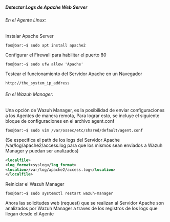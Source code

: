 ##### Detectar Logs de Apache Web Server

###### En el Agente Linux:

Instalar Apache Server 
```code
foo@bar:~$ sudo apt install apache2
```

Configurar el Firewall para habilitar el puerto 80
```code
foo@bar:~$ sudo ufw allow 'Apache'
```

Testear el funcionamiento del Servidor Apache en un Navegador
```code
http://the_system_ip_address
```


###### En el Wazuh Manager:

Una opción de Wazuh Manager, es la posibilidad de enviar configuraciones a los Agentes de manera remota,
Para lograr esto, se incluye el siguiente bloque de configuraciones en el archivo agent.conf


```code
foo@bar:~$ sudo vim /var/ossec/etc/shared/default/agent.conf
```


(Se especifica el path de los logs del Servidor Apache /var/log/apache2/access.log para que los mismos sean enviados a Wazuh Manager y puedan ser analizados)
```xml
<localfile>
<log_format>syslog</log_format>
<location>/var/log/apache2/access.log</location>
</localfile>
```

Reiniciar el Wazuh Manager

```code
foo@bar:~$ sudo systemctl restart wazuh-manager
```

Ahora las solicitudes web (request) que se realizan al Servidor Apache son analizados por Wazuh Manager a traves de los registros de los logs que llegan desde el Agente